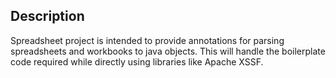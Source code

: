 Description
-------------------------------------------------------------------------------
Spreadsheet project is intended to provide annotations for parsing spreadsheets
and workbooks to java objects. This will handle the boilerplate code required
while directly using libraries like Apache XSSF.